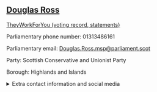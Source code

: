 ## <a href="https://www.parliament.scot/msps/current-and-previous-msps/douglas-ross">Douglas Ross</a>

<a href="https://www.theyworkforyou.com/mp/25531/douglas_ross">TheyWorkForYou (voting record, statements)</a> 

Parliamentary phone number: 01313486161 

Parliamentary email: Douglas.Ross.msp@parliament.scot 

Party: Scottish Conservative and Unionist Party 

Borough: Highlands and Islands 

<details><summary>Extra contact information and social media</summary> 
<li>Parliamentary address: The Scottish Parliament, EH99 1SP, Edinburgh</li>
<li>Local office address: 10 Drummond Street, Inverness, IV1 1QD</li>
<li>Local office phone number: 01463230777</li>
<li>Twitter: @douglas4moray</li>
<li>Facebook: https://www.facebook.com/DouglasRoss4Moray/</li>
<li>Website:</li>
</details>